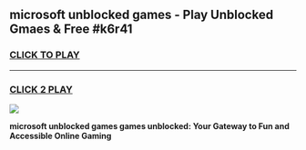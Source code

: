 
## microsoft unblocked games - Play Unblocked Gmaes & Free #k6r41
<h3>
<a href="https://premium.freeplayer.one?title=microsoft_unblocked_games&ref=01M">CLICK TO PLAY</a></h3>
<hr>

<h3>
<a href="https://premium.freeplayer.one?title=microsoft_unblocked_games&ref=01M">CLICK 2 PLAY</a>
  
</h3>

<a href="https://premium.freeplayer.one?title=microsoft_unblocked_games&ref=01M"><img src="https://clearcache.store/games.png"></a>


**microsoft unblocked games games unblocked: Your Gateway to Fun and Accessible Online Gaming**
